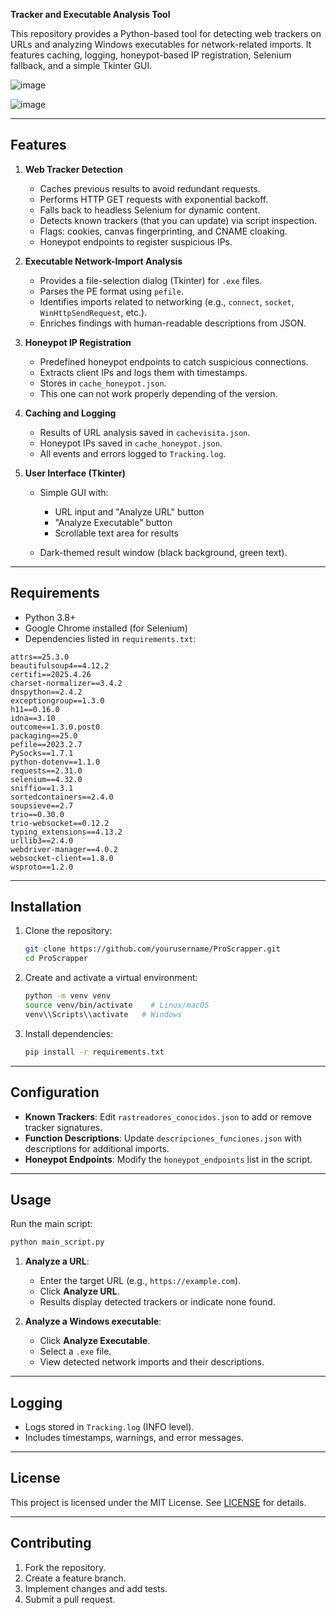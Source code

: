 **Tracker and Executable Analysis Tool**

This repository provides a Python-based tool for detecting web trackers on URLs and analyzing Windows executables for network-related imports. It features caching, logging, honeypot-based IP registration, Selenium fallback, and a simple Tkinter GUI.

![image](https://github.com/user-attachments/assets/0860d901-35bb-47ee-aaaa-644839226a67)

![image](https://github.com/user-attachments/assets/6006e6c4-be24-4b29-8f51-b41e3d1f89e1)


---

## Features

1. **Web Tracker Detection**

   * Caches previous results to avoid redundant requests.
   * Performs HTTP GET requests with exponential backoff.
   * Falls back to headless Selenium for dynamic content.
   * Detects known trackers (that you can update) via script inspection.
   * Flags: cookies, canvas fingerprinting, and CNAME cloaking.
   * Honeypot endpoints to register suspicious IPs.

2. **Executable Network-Import Analysis**

   * Provides a file-selection dialog (Tkinter) for `.exe` files.
   * Parses the PE format using `pefile`.
   * Identifies imports related to networking (e.g., `connect`, `socket`, `WinHttpSendRequest`, etc.).
   * Enriches findings with human-readable descriptions from JSON.

3. **Honeypot IP Registration**

   * Predefined honeypot endpoints to catch suspicious connections.
   * Extracts client IPs and logs them with timestamps.
   * Stores in `cache_honeypot.json`.
   * This one can not work properly depending of the version.

4. **Caching and Logging**

   * Results of URL analysis saved in `cachevisita.json`.
   * Honeypot IPs saved in `cache_honeypot.json`.
   * All events and errors logged to `Tracking.log`.

5. **User Interface (Tkinter)**

   * Simple GUI with:

     * URL input and "Analyze URL" button
     * "Analyze Executable" button
     * Scrollable text area for results
   * Dark-themed result window (black background, green text).

---

## Requirements

* Python 3.8+
* Google Chrome installed (for Selenium)
* Dependencies listed in `requirements.txt`:

```
attrs==25.3.0
beautifulsoup4==4.12.2
certifi==2025.4.26
charset-normalizer==3.4.2
dnspython==2.4.2
exceptiongroup==1.3.0
h11==0.16.0
idna==3.10
outcome==1.3.0.post0
packaging==25.0
pefile==2023.2.7
PySocks==1.7.1
python-dotenv==1.1.0
requests==2.31.0
selenium==4.32.0
sniffio==1.3.1
sortedcontainers==2.4.0
soupsieve==2.7
trio==0.30.0
trio-websocket==0.12.2
typing_extensions==4.13.2
urllib3==2.4.0
webdriver-manager==4.0.2
websocket-client==1.8.0
wsproto==1.2.0
```

---

## Installation

1. Clone the repository:

   ```bash
   git clone https://github.com/yourusername/ProScrapper.git
   cd ProScrapper
   ```
2. Create and activate a virtual environment:

   ```bash
   python -m venv venv
   source venv/bin/activate    # Linux/macOS
   venv\\Scripts\\activate   # Windows
   ```
3. Install dependencies:

   ```bash
   pip install -r requirements.txt
   ```

---

## Configuration

* **Known Trackers**: Edit `rastreadores_conocidos.json` to add or remove tracker signatures.
* **Function Descriptions**: Update `descripciones_funciones.json` with descriptions for additional imports.
* **Honeypot Endpoints**: Modify the `honeypot_endpoints` list in the script.

---

## Usage

Run the main script:

```bash
python main_script.py
```

1. **Analyze a URL**:

   * Enter the target URL (e.g., `https://example.com`).
   * Click **Analyze URL**.
   * Results display detected trackers or indicate none found.

2. **Analyze a Windows executable**:

   * Click **Analyze Executable**.
   * Select a `.exe` file.
   * View detected network imports and their descriptions.

---

## Logging

* Logs stored in `Tracking.log` (INFO level).
* Includes timestamps, warnings, and error messages.

---

## License

This project is licensed under the MIT License. See [LICENSE](LICENSE) for details.

---

## Contributing

1. Fork the repository.
2. Create a feature branch.
3. Implement changes and add tests.
4. Submit a pull request.
